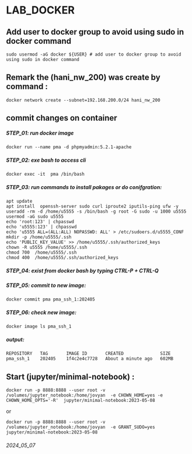 
# LAB_DOCKER


## Add user to docker group to avoid using sudo in docker command
```
sudo usermod -aG docker ${USER} # add user to docker group to avoid using sudo in docker command
```


## Remark the (hani_nw_200) was create by command :   
```
docker network create --subnet=192.168.200.0/24 hani_nw_200
```


## commit changes on container 
##### STEP_01: run docker image
```
docker run --name pma -d phpmyadmin:5.2.1-apache
```
##### STEP_02: exe bash to access cli
```
docker exec -it  pma /bin/bash
```
##### STEP_03: run commands to install pakages or do conifgration:
```
apt update
apt install  openssh-server sudo curl iproute2 iputils-ping ufw -y
useradd -rm -d /home/u5555 -s /bin/bash -g root -G sudo -u 1000 u5555 
usermod -aG sudo u5555
echo 'root:123' | chpasswd
echo 'u5555:123' | chpasswd
echo 'u5555 ALL=(ALL:ALL) NOPASSWD: ALL' > /etc/sudoers.d/u5555_CONF 
mkdir -p /home/u5555/.ssh 
echo 'PUBLIC_KEY_VALUE' >> /home/u5555/.ssh/authorized_keys
chown -R u5555 /home/u5555/.ssh
chmod 700  /home/u5555/.ssh
chmod 400  /home/u5555/.ssh/authorized_keys
```

##### STEP_04: exist from docker bash by typing CTRL-P + CTRL-Q

##### STEP_05: commit to new image:
```
docker commit pma pma_ssh_1:202405
```
##### STEP_06: check new image:
```
docker image ls pma_ssh_1
```
##### output:
```
REPOSITORY   TAG       IMAGE ID       CREATED              SIZE
pma_ssh_1    202405    1f4c2e4c7728   About a minute ago   602MB
```



## Start (jupyter/minimal-notebook) :
```
docker run -p 8888:8888 --user root -v /volumes/jupyter_notebook:/home/jovyan  -e CHOWN_HOME=yes -e CHOWN_HOME_OPTS='-R'  jupyter/minimal-notebook:2023-05-08
```
or
```
docker run -p 8888:8888 --user root -v /volumes/jupyter_notebook:/home/jovyan  -e GRANT_SUDO=yes                          jupyter/minimal-notebook:2023-05-08
```


###### 2024_05_07

